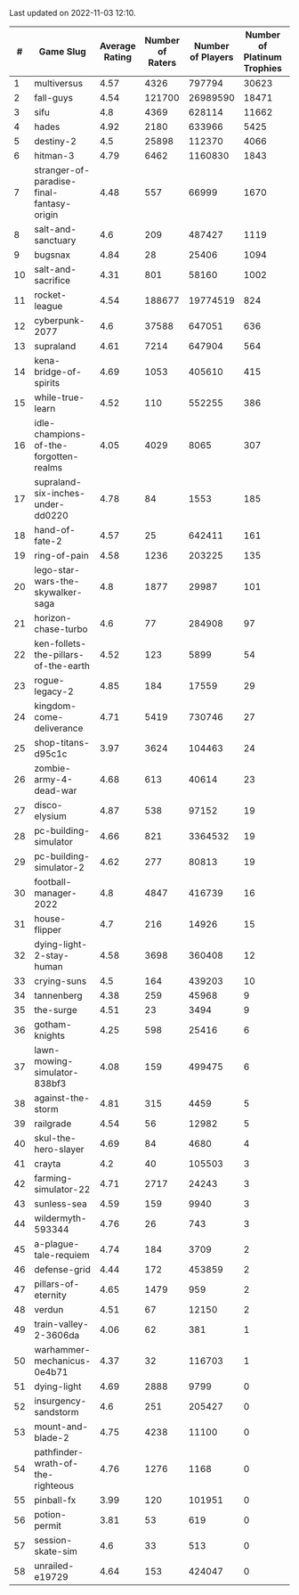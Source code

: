 Last updated on 2022-11-03 12:10.


|#|Game Slug|Average Rating|Number of Raters|Number of Players|Number of Platinum Trophies|Max Rarity (%)|
|---|---|---|---|---|---|---|
|1|multiversus|4.57|4326|797794|30623|79|
|2|fall-guys|4.54|121700|26989590|18471|3|
|3|sifu|4.8|4369|628114|11662|96|
|4|hades|4.92|2180|633966|5425|89|
|5|destiny-2|4.5|25898|112370|4066|96|
|6|hitman-3|4.79|6462|1160830|1843|48|
|7|stranger-of-paradise-final-fantasy-origin|4.48|557|66999|1670|98|
|8|salt-and-sanctuary|4.6|209|487427|1119|83|
|9|bugsnax|4.84|28|25406|1094|97|
|10|salt-and-sacrifice|4.31|801|58160|1002|91|
|11|rocket-league|4.54|188677|19774519|824|75|
|12|cyberpunk-2077|4.6|37588|647051|636|61|
|13|supraland|4.61|7214|647904|564|99|
|14|kena-bridge-of-spirits|4.69|1053|405610|415|94|
|15|while-true-learn|4.52|110|552255|386|93|
|16|idle-champions-of-the-forgotten-realms|4.05|4029|8065|307|0.4|
|17|supraland-six-inches-under-dd0220|4.78|84|1553|185|99|
|18|hand-of-fate-2|4.57|25|642411|161|72|
|19|ring-of-pain|4.58|1236|203225|135|97|
|20|lego-star-wars-the-skywalker-saga|4.8|1877|29987|101|98|
|21|horizon-chase-turbo|4.6|77|284908|97|83|
|22|ken-follets-the-pillars-of-the-earth|4.52|123|5899|54|53|
|23|rogue-legacy-2|4.85|184|17559|29|0.2|
|24|kingdom-come-deliverance|4.71|5419|730746|27|30|
|25|shop-titans-d95c1c|3.97|3624|104463|24|98|
|26|zombie-army-4-dead-war|4.68|613|40614|23|66|
|27|disco-elysium|4.87|538|97152|19|28|
|28|pc-building-simulator|4.66|821|3364532|19|48|
|29|pc-building-simulator-2|4.62|277|80813|19|75|
|30|football-manager-2022|4.8|4847|416739|16|48|
|31|house-flipper|4.7|216|14926|15|93|
|32|dying-light-2-stay-human|4.58|3698|360408|12|0.6|
|33|crying-suns|4.5|164|439203|10|65|
|34|tannenberg|4.38|259|45968|9|83|
|35|the-surge|4.51|23|3494|9|94|
|36|gotham-knights|4.25|598|25416|6|34|
|37|lawn-mowing-simulator-838bf3|4.08|159|499475|6|89|
|38|against-the-storm|4.81|315|4459|5|7|
|39|railgrade|4.54|56|12982|5|98|
|40|skul-the-hero-slayer|4.69|84|4680|4|96|
|41|crayta|4.2|40|105503|3|23|
|42|farming-simulator-22|4.71|2717|24243|3|81|
|43|sunless-sea|4.59|159|9940|3|37|
|44|wildermyth-593344|4.76|26|743|3|90|
|45|a-plague-tale-requiem|4.74|184|3709|2|92|
|46|defense-grid|4.44|172|453859|2|80|
|47|pillars-of-eternity|4.65|1479|959|2|79|
|48|verdun|4.51|67|12150|2|70|
|49|train-valley-2-3606da|4.06|62|381|1|88|
|50|warhammer-mechanicus-0e4b71|4.37|32|116703|1|21|
|51|dying-light|4.69|2888|9799|0|96|
|52|insurgency-sandstorm|4.6|251|205427|0|7|
|53|mount-and-blade-2|4.75|4238|11100|0|24|
|54|pathfinder-wrath-of-the-righteous|4.76|1276|1168|0|0.2|
|55|pinball-fx|3.99|120|101951|0|85|
|56|potion-permit|3.81|53|619|0|98|
|57|session-skate-sim|4.6|33|513|0|20|
|58|unrailed-e19729|4.64|153|424047|0|0.8|

